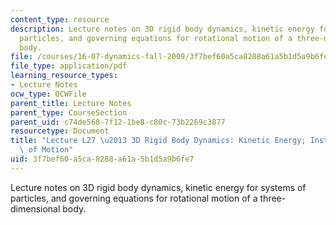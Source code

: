 ```yaml
---
content_type: resource
description: Lecture notes on 3D rigid body dynamics, kinetic energy for systems of
  particles, and governing equations for rotational motion of a three-dimensional
  body.
file: /courses/16-07-dynamics-fall-2009/3f7bef60a5ca8288a61a5b1d5a9b6fe7_MIT16_07F09_Lec27.pdf
file_type: application/pdf
learning_resource_types:
- Lecture Notes
ocw_type: OCWFile
parent_title: Lecture Notes
parent_type: CourseSection
parent_uid: c74de568-7f12-1be8-c80c-73b2269c3877
resourcetype: Document
title: "Lecture L27 \u2013 3D Rigid Body Dynamics: Kinetic Energy; Instability; Equations\
  \ of Motion"
uid: 3f7bef60-a5ca-8288-a61a-5b1d5a9b6fe7
---
```

Lecture notes on 3D rigid body dynamics, kinetic energy for systems of particles, and governing equations for rotational motion of a three-dimensional body.

